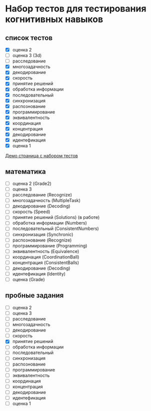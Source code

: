 # Набор тестов для тестирования когнитивных навыков

## список тестов

- [x] оценка 2
- [ ] оценка 3 (3d)
- [ ] расследование
- [x] многозадачность
- [x] декодирование
- [x] скорость
- [x] принятие решений
- [x] обработка информации
- [x] последовательный
- [x] синхронизация
- [x] распознование
- [x] программирование
- [x] эквивалентность
- [x] координация
- [x] концентрация
- [x] декодирование
- [x] идентефикация
- [x] оценка 1

[Демо страница с набором тестов](https://neuro-test-932.web.app/all-test)

## математика

- [ ] оценка 2 (Grade2)
- [ ] оценка 3
- [ ] расследование (Recognize)
- [ ] многозадачность (MultipleTask)
- [ ] декодирование (Decoding)
- [ ] скорость (Speed)
- [ ] принятие решений (Solutions) (в работе)
- [ ] обработка информации (Numbers)
- [ ] последовательный (ConsistentNumbers)
- [ ] синхронизация (Synchronic)
- [ ] распознование (Recognize)
- [ ] программирование (Programming)
- [ ] эквивалентность (Equivalence)
- [ ] координация (CoordinationBall)
- [ ] концентрация (ConsistentBalls)
- [ ] декодирование (Decoding)
- [ ] идентефикация (Identity)
- [ ] оценка (Grade)

## пробные задания

- [ ] оценка 2
- [ ] оценка 3
- [ ] расследование
- [ ] многозадачность
- [ ] декодирование
- [ ] скорость
- [x] принятие решений
- [ ] обработка информации
- [ ] последовательный
- [ ] синхронизация
- [ ] распознование
- [ ] программирование
- [ ] эквивалентность
- [ ] координация
- [ ] концентрация
- [ ] декодирование
- [ ] идентефикация
- [ ] оценка 1